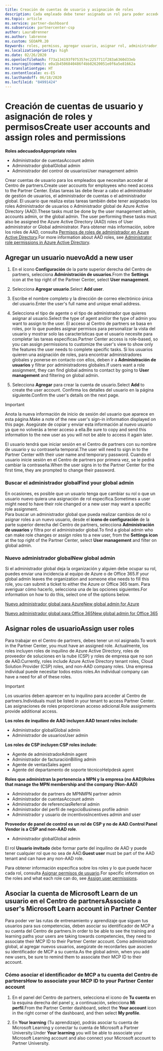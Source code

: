 ```yaml
---
title: Creación de cuentas de usuario y asignación de roles
description: Cada empleado debe tener asignado un rol para poder acceder al Centro de partners. Obtén información acerca de cómo crear cuentas de usuario, asignar roles y establecer permisos.
ms.topic: article
ms.service: partner-dashboard
ms.subservice: partnercenter-csp
author: LauraBrenner
ms.author: labrenne
ms.custom: SEOAPR.20
Keywords: roles, permisos, agregar usuario, asignar rol, administrador, agente,
ms.localizationpriority: high
ms.date: 02/26/2020
ms.openlocfilehash: f73a134193f975357ec2257711f283a6360d33eb
ms.sourcegitcommit: e0a1b4506840486f4bb82620051e0f6a5e81662a
ms.translationtype: HT
ms.contentlocale: es-ES
ms.lasthandoff: 06/18/2020
ms.locfileid: "84991424"
---
```

# <a name="create-user-accounts-and-assign-roles-and-permissions"></a><span data-ttu-id="e5208-105">Creación de cuentas de usuario y asignación de roles y permisos</span><span class="sxs-lookup"><span data-stu-id="e5208-105">Create user accounts and assign roles and permissions</span></span>

<span data-ttu-id="e5208-106">**Roles adecuados**</span><span class="sxs-lookup"><span data-stu-id="e5208-106">**Appropriate roles**</span></span>

- <span data-ttu-id="e5208-107">Administrador de cuentas</span><span class="sxs-lookup"><span data-stu-id="e5208-107">Account admin</span></span>
- <span data-ttu-id="e5208-108">Administrador global</span><span class="sxs-lookup"><span data-stu-id="e5208-108">Global admin</span></span>
- <span data-ttu-id="e5208-109">Administrador del control de usuarios</span><span class="sxs-lookup"><span data-stu-id="e5208-109">User management admin</span></span>

<span data-ttu-id="e5208-110">Crear cuentas de usuario para los empleados que necesitan acceder al Centro de partners.</span><span class="sxs-lookup"><span data-stu-id="e5208-110">Create user accounts for employees who need access to the Partner Center.</span></span> <span data-ttu-id="e5208-111">Estas tareas las debe llevar a cabo el administrador de gestión de usuarios, el administrador de cuentas o el administrador global. El usuario que realiza estas tareas también debe tener asignados los roles Administrador de usuarios o Administrador global de Azure Active Directory (AAD).</span><span class="sxs-lookup"><span data-stu-id="e5208-111">These tasks must be done by the user management admin, accounts admin, or the global admin. The user performing these tasks must also be assigned the Azure Active Directory (AAD) roles of User administrator or Global administrator.</span></span> <span data-ttu-id="e5208-112">Para obtener más información, sobre los roles de AAD, consulta [Permisos de roles de administrador en Azure Active Directory](https://docs.microsoft.com/azure/active-directory/users-groups-roles/directory-assign-admin-roles).</span><span class="sxs-lookup"><span data-stu-id="e5208-112">For more information about AAD roles, see [Administrator role permissions in Azure Active Directory](https://docs.microsoft.com/azure/active-directory/users-groups-roles/directory-assign-admin-roles).</span></span>


## <a name="add-a-new-user"></a><span data-ttu-id="e5208-113">Agregar un usuario nuevo</span><span class="sxs-lookup"><span data-stu-id="e5208-113">Add a new user</span></span>

1. <span data-ttu-id="e5208-114">En el icono **Configuración** de la parte superior derecha del Centro de partners, selecciona **Administración de usuarios**.</span><span class="sxs-lookup"><span data-stu-id="e5208-114">From the **Settings** icon at the top right of the Partner Center, select **User management**.</span></span>

2. <span data-ttu-id="e5208-115">Selecciona **Agregar usuario**.</span><span class="sxs-lookup"><span data-stu-id="e5208-115">Select **Add user**.</span></span>

3. <span data-ttu-id="e5208-116">Escribe el nombre completo y la dirección de correo electrónico única del usuario.</span><span class="sxs-lookup"><span data-stu-id="e5208-116">Enter the user's full name and unique email address.</span></span>

4. <span data-ttu-id="e5208-117">Selecciona el tipo de agente o el tipo de administrador que quieres asignar al usuario.</span><span class="sxs-lookup"><span data-stu-id="e5208-117">Select the type of agent and/or the type of admin you want to assign to the user.</span></span> <span data-ttu-id="e5208-118">El acceso al Centro de partners se basa en roles, por lo que puedes asignar permisos para personalizar la vista del usuario y mostrar solo las características que el usuario necesite para completar las tareas específicas.</span><span class="sxs-lookup"><span data-stu-id="e5208-118">Partner Center access is role-based, so you can assign permissions to customize the user's view to show only the features the user needs to complete specific tasks.</span></span>  <span data-ttu-id="e5208-119">Si los usuarios quieren una asignación de roles, para encontrar administradores globales y ponerse en contacto con ellos, deben ir a **Administración de usuarios** y filtrar por administradores globales.</span><span class="sxs-lookup"><span data-stu-id="e5208-119">If users want a role assignment, they can find global admins to contact by going to **User management** and filtering on global admin.</span></span>

5. <span data-ttu-id="e5208-120">Selecciona **Agregar** para crear la cuenta de usuario.</span><span class="sxs-lookup"><span data-stu-id="e5208-120">Select **Add** to create the user account.</span></span> <span data-ttu-id="e5208-121">Confirma los detalles del usuario en la página siguiente.</span><span class="sxs-lookup"><span data-stu-id="e5208-121">Confirm the user's details on the next page.</span></span>

> [!IMPORTANT]  
> <span data-ttu-id="e5208-122">Anota la nueva información de inicio de sesión del usuario que aparece en esta página.</span><span class="sxs-lookup"><span data-stu-id="e5208-122">Make a note of the new user's sign-in information displayed on this page.</span></span> <span data-ttu-id="e5208-123">Asegúrate de copiar y enviar esta información al nuevo usuario ya que no volverás a tener acceso a ella.</span><span class="sxs-lookup"><span data-stu-id="e5208-123">Be sure to copy and send this information to the new user as you will not be able to access it again later.</span></span> 


<span data-ttu-id="e5208-124">El usuario tendrá que iniciar sesión en el Centro de partners con su nombre de usuario y su contraseña temporal.</span><span class="sxs-lookup"><span data-stu-id="e5208-124">The user will need to sign in to the Partner Center with their user name and temporary password.</span></span> <span data-ttu-id="e5208-125">Cuando el usuario inicie sesión en el Centro de partners por primera vez, se le pedirá cambiar la contraseña.</span><span class="sxs-lookup"><span data-stu-id="e5208-125">When the user signs in to the Partner Center for the first time, they are prompted to change their password.</span></span> 


### <a name="find-your-global-admin"></a><span data-ttu-id="e5208-126">Buscar el administrador global</span><span class="sxs-lookup"><span data-stu-id="e5208-126">Find your global admin</span></span>

<span data-ttu-id="e5208-127">En ocasiones, es posible que un usuario tenga que cambiar su rol o que un usuario nuevo quiera una asignación de rol específica.</span><span class="sxs-lookup"><span data-stu-id="e5208-127">Sometimes a user might need to have their role changed or a new user may want a specific role assignment.</span></span>  
<span data-ttu-id="e5208-128">Para buscar un administrador global que pueda realizar cambios de rol o asignar roles a un nuevo usuario, desde el **icono de configuración** de la parte superior derecha del Centro de partners, selecciona **Administración de usuarios** y filtra por el administrador global.</span><span class="sxs-lookup"><span data-stu-id="e5208-128">To find a global admin who can make role changes or assign roles to a new user, from the **Settings icon** at the top right of the Partner Center, select **User management** and filter on global admin.</span></span> 


### <a name="new-global-admin"></a><span data-ttu-id="e5208-129">Nuevo administrador global</span><span class="sxs-lookup"><span data-stu-id="e5208-129">New global admin</span></span>

<span data-ttu-id="e5208-130">Si el administrador global deja la organización y alguien debe ocupar su rol, puedes enviar una incidencia al equipo de Azure o de Office 365.</span><span class="sxs-lookup"><span data-stu-id="e5208-130">If your global admin leaves the organization and someone else needs to fill this role, you can submit a ticket to either the Azure or Office 365 team.</span></span> <span data-ttu-id="e5208-131">Para averiguar cómo hacerlo, selecciona una de las opciones siguientes.</span><span class="sxs-lookup"><span data-stu-id="e5208-131">For information on how to do this, select one of the options below.</span></span>

[<span data-ttu-id="e5208-132">Nuevo administrador global para Azure</span><span class="sxs-lookup"><span data-stu-id="e5208-132">New global admin for Azure</span></span>](https://support.microsoft.com/help/4505981/what-to-do-if-the-only-admin-for-your-mpn-program-has-left-the-company)

[<span data-ttu-id="e5208-133">Nuevo administrador global para Office 365</span><span class="sxs-lookup"><span data-stu-id="e5208-133">New global admin for Office 365</span></span>](https://admin.microsoft.com/)


## <a name="assign-user-roles"></a><span data-ttu-id="e5208-134">Asignar roles de usuario</span><span class="sxs-lookup"><span data-stu-id="e5208-134">Assign user roles</span></span>

<span data-ttu-id="e5208-135">Para trabajar en el Centro de partners, debes tener un rol asignado.</span><span class="sxs-lookup"><span data-stu-id="e5208-135">To work in the Partner Center, you must have an assigned role.</span></span>  <span data-ttu-id="e5208-136">Actualmente, los roles incluyen roles de inquilino de Azure Active Directory, roles de proveedor de soluciones en la nube (CSP) y roles de empresa que no son de AAD.</span><span class="sxs-lookup"><span data-stu-id="e5208-136">Currently, roles include Azure Active Directory tenant roles, Cloud Solution Provider (CSP) roles, and non-AAD company roles.</span></span> <span data-ttu-id="e5208-137">Una empresa individual puede necesitar todos estos roles.</span><span class="sxs-lookup"><span data-stu-id="e5208-137">An individual company can have a need for all of these roles.</span></span>

>[!Important]
><span data-ttu-id="e5208-138">Los usuarios deben aparecer en tu inquilino para acceder al Centro de partners.</span><span class="sxs-lookup"><span data-stu-id="e5208-138">Individuals must be listed in your tenant to access Partner Center.</span></span> <span data-ttu-id="e5208-139">Las asignaciones de roles proporcionan acceso adicional.</span><span class="sxs-lookup"><span data-stu-id="e5208-139">Role assignments provide additional access.</span></span>


<span data-ttu-id="e5208-140">**Los roles de inquilino de AAD incluyen**:</span><span class="sxs-lookup"><span data-stu-id="e5208-140">**AAD tenant roles include**:</span></span>
- <span data-ttu-id="e5208-141">Administrador global</span><span class="sxs-lookup"><span data-stu-id="e5208-141">Global admin</span></span>
- <span data-ttu-id="e5208-142">Administrador de usuarios</span><span class="sxs-lookup"><span data-stu-id="e5208-142">User admin</span></span>

<span data-ttu-id="e5208-143">**Los roles de CSP incluyen**:</span><span class="sxs-lookup"><span data-stu-id="e5208-143">**CSP roles include**:</span></span>
- <span data-ttu-id="e5208-144">Agente de administrador</span><span class="sxs-lookup"><span data-stu-id="e5208-144">Admin agent</span></span>
- <span data-ttu-id="e5208-145">Administrador de facturación</span><span class="sxs-lookup"><span data-stu-id="e5208-145">Billing admin</span></span>
- <span data-ttu-id="e5208-146">Agente de ventas</span><span class="sxs-lookup"><span data-stu-id="e5208-146">Sales agent</span></span>
- <span data-ttu-id="e5208-147">Agente del departamento de soporte técnico</span><span class="sxs-lookup"><span data-stu-id="e5208-147">Helpdesk agent</span></span>

<span data-ttu-id="e5208-148">**Roles que administran la pertenencia a MPN y la empresa (no AAD)**</span><span class="sxs-lookup"><span data-stu-id="e5208-148">**Roles that manage the MPN membership and the company (Non-AAD)**</span></span>
- <span data-ttu-id="e5208-149">Administrador de partners de MPN</span><span class="sxs-lookup"><span data-stu-id="e5208-149">MPN partner admin</span></span>
- <span data-ttu-id="e5208-150">Administrador de cuentas</span><span class="sxs-lookup"><span data-stu-id="e5208-150">Account admin</span></span>
- <span data-ttu-id="e5208-151">Administrador de referencias</span><span class="sxs-lookup"><span data-stu-id="e5208-151">Referral admin</span></span>
- <span data-ttu-id="e5208-152">Administrador del perfil de negocio</span><span class="sxs-lookup"><span data-stu-id="e5208-152">Business profile admin</span></span>
- <span data-ttu-id="e5208-153">Administrador y usuario de incentivos</span><span class="sxs-lookup"><span data-stu-id="e5208-153">Incentives admin and user</span></span>

<span data-ttu-id="e5208-154">**Proveedor de panel de control es un rol de CSP y no de AAD**.</span><span class="sxs-lookup"><span data-stu-id="e5208-154">**Control Panel Vendor is a CSP and non-AAD role**.</span></span>
- <span data-ttu-id="e5208-155">Administrador global</span><span class="sxs-lookup"><span data-stu-id="e5208-155">Global admin</span></span>

<span data-ttu-id="e5208-156">El rol **Usuario invitado** debe formar parte del inquilino de AAD y puede tener cualquier rol que no sea de AAD.</span><span class="sxs-lookup"><span data-stu-id="e5208-156">**Guest user** must be part of the AAD tenant and can have any non-AAD role.</span></span>

<span data-ttu-id="e5208-157">Para obtener información específica sobre los roles y lo que puede hacer cada rol, consulta [Asignar permisos de usuario](permissions-overview.md).</span><span class="sxs-lookup"><span data-stu-id="e5208-157">For specific information on the roles and what each role can do, see [Assign user permissions](permissions-overview.md).</span></span>

## <a name="associate-a-users-microsoft-learn-account-in-partner-center"></a><span data-ttu-id="e5208-158">Asociar la cuenta de Microsoft Learn de un usuario en el Centro de partners</span><span class="sxs-lookup"><span data-stu-id="e5208-158">Associate a user's Microsoft Learn account in Partner Center</span></span>

<span data-ttu-id="e5208-159">Para poder ver las rutas de entrenamiento y aprendizaje que siguen tus usuarios para sus competencias, deben asociar su identificador de MCP a su cuenta del Centro de partners.</span><span class="sxs-lookup"><span data-stu-id="e5208-159">In order to be able to see the training and learning paths your users are taking towards competencies, they need to associate their MCP ID to their Partner Center account.</span></span> <span data-ttu-id="e5208-160">Como administrador global, al agregar nuevos usuarios, asegúrate de recordarles que asocien su identificador de MCP a su cuenta.</span><span class="sxs-lookup"><span data-stu-id="e5208-160">As the global admin, when you add new users, be sure to remind them to associate their MCP ID to their account.</span></span> 

### <a name="how-to-associate-your-mcp-id-to-your-partner-center-account"></a><span data-ttu-id="e5208-161">Cómo asociar el identificador de MCP a tu cuenta del Centro de partners</span><span class="sxs-lookup"><span data-stu-id="e5208-161">How to associate your MCP ID to your Partner Center account</span></span>

1. <span data-ttu-id="e5208-162">En el panel del Centro de partners, selecciona el icono de **Tu cuenta** en la esquina derecha del panel y, a continuación, selecciona **Mi perfil**.</span><span class="sxs-lookup"><span data-stu-id="e5208-162">From the Partner Center dashboard, select the **Your account** icon in the right corner of the dashboard, and then select **My profile**.</span></span>

2. <span data-ttu-id="e5208-163">En **Your learning** (Tu aprendizaje), podrás asociar tu cuenta de Microsoft Learning y conectar tu cuenta de Microsoft a Partner University.</span><span class="sxs-lookup"><span data-stu-id="e5208-163">Under **Your learning** you will be able to associate your Microsoft Learning account and also connect your Microsoft account to Partner University.</span></span>
